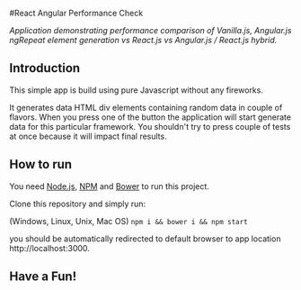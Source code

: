#React Angular Performance Check

_Application demonstrating performance comparison of Vanilla.js, Angular.js ngRepeat element generation vs React.js vs Angular.js / React.js hybrid._

## Introduction

This simple app is build using pure Javascript without any fireworks.

It generates data HTML div elements containing random data in couple of flavors. When you press one of the button the application will start generate data for this particular framework. You shouldn't try to press couple of tests at once because it will impact final results.

## How to run

You need [Node.js](https://nodejs.org), [NPM](https://www.npmjs.com) and [Bower](https://bower.io) to run this project.

Clone this repository and simply run:

(Windows, Linux, Unix, Mac OS) `npm i && bower i && npm start`

you should be automatically redirected to default browser to app location http://localhost:3000.

## Have a Fun!
